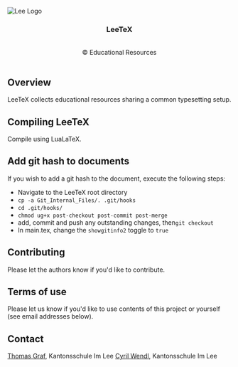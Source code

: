 ![Lee Logo](https://github.com/ThomasGrafNumerics/LeeTeX/blob/main/GrundlagenInfo/DataScience/04_Kompression/Figures/LeeLogo%20300%20dpi.jpg)
<div align="center">
    <h3>LeeTeX</h3>
    <br>
    © Educational Resources<br>
    <br>
</div>

## Overview

LeeTeX collects educational resources sharing a common typesetting setup.

## Compiling LeeTeX

Compile using LuaLaTeX.

## Add git hash to documents

If you wish to add a git hash to the document, execute the following steps:

- Navigate to the LeeTeX root directory
- `cp -a Git_Internal_Files/. .git/hooks`
- `cd .git/hooks/`
- `chmod ug+x post-checkout post-commit post-merge`
- add, commit and push any outstanding changes, then`git checkout`
- In main.tex, change the `showgitinfo2` toggle to `true`

## Contributing
Please let the authors know if you'd like to contribute.

## Terms of use
Please let us know if you'd like to use contents of this project or yourself (see email addresses below).

## Contact
[Thomas Graf](mailto:thomas.grf@edu.zh.ch), Kantonsschule Im Lee
[Cyril Wendl](mailto:cyril.wendl@edu.zh.ch), Kantonsschule Im Lee
